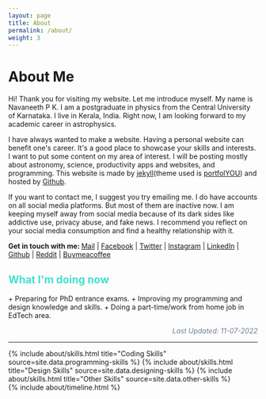 ```yaml
---
layout: page
title: About
permalink: /about/
weight: 3
---
```


# **About Me**

Hi! Thank you for visiting my website. Let me introduce myself. My name is Navaneeth P K. I am a postgraduate in physics from the Central University of Karnataka. I live in Kerala, India. Right now, I am looking forward to my academic career in astrophysics.  

I have always wanted to make a website. Having a personal website can benefit one's career. It's a good place to showcase your skills and interests. I want to put some content on my area of interest. I will be posting mostly about astronomy, science, productivity apps and websites, and programming. This website is made by [jekyll](http://jekyllrb.com/)(theme used is [portfolYOU](https://github.com/YoussefRaafatNasry/portfolYOU)) and hosted by [Github](https://github.com/).  

If you want to contact me, I suggest you try emailing me. I do have accounts on all social media platforms. But most of them are inactive now. I am keeping myself away from social media because of its dark sides like addictive use, privacy abuse, and fake news. I recommend you reflect on your social media consumption and find a healthy relationship with it.

<b>Get in touch with me: </b>
[Mail](mailto:npknavaneeth@gmail.com)  |  [Facebook](https://www.facebook.com/navaneethnpk)  |  [Twitter](https://twitter.com/navaneeth_npk)  |  [Instagram](https://www.instagram.com/navaneeth_npk)  |  [LinkedIn](https://www.linkedin.com/in/navaneethnpk)  |  [Github](https://github.com/navaneethnpk)  |  [Reddit](https://www.reddit.com/user/navaneeth_npk)  |  [Buymeacoffee](https://www.buymeacoffee.com/navaneethpk)

<h2 style='color: Turquoise;'>What I'm doing now</h2>
+ Preparing for PhD entrance exams.
+ Improving my programming and design knowledge and skills.
+ Doing a part-time/work from home job in EdTech area.

<p style='text-align: right; color:	SlateGray;'><i>Last Updated: 11-07-2022</i></p>
<hr>

<div class="row">
{% include about/skills.html title="Coding Skills" source=site.data.programming-skills %}
{% include about/skills.html title="Design Skills" source=site.data.designing-skills %}
{% include about/skills.html title="Other Skills" source=site.data.other-skills %}
</div>

<div class="row">
{% include about/timeline.html %}
</div>